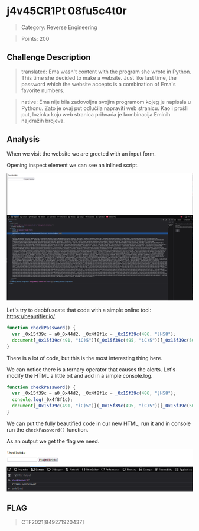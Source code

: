 # j4v45CR1Pt 08fu5c4t0r

> Category: Reverse Engineering

> Points: 200

## Challenge Description

> translated: Ema wasn't content with the program she wrote in Python. This time she decided to make a website. Just like last time, the password which the website accepts is a combination of Ema's favorite numbers.

> native: Ema nije bila zadovoljna svojim programom kojeg je napisala u Pythonu. Zato je ovaj put odlučila napraviti web stranicu. Kao i prošli put, lozinka koju web stranica prihvaća je kombinacija Eminih najdražih brojeva.

## Analysis

When we visit the website we are greeted with an input form.

Opening inspect element we can see an inlined script.

![decrypted](website.PNG)

Let's try to deobfuscate that code with a simple online tool: https://beautifier.io/

```js
function checkPassword() {
  var _0x15f39c = a0_0x44d2, _0x4f8f1c = _0x15f39c(486, "]H58");
  document[_0x15f39c(491, "iC)5")](_0x15f39c(495, "iC)5"))[_0x15f39c(508, "XOWt")] == _0x4f8f1c ? alert(_0x15f39c(506, "tu0&")) : alert(_0x15f39c(505, "hde1"));
}
```

There is a lot of code, but this is the most interesting thing here.

We can notice there is a ternary operator that causes the alerts. Let's modify the HTML a little bit and add in a simple console.log.

```js
function checkPassword() {
  var _0x15f39c = a0_0x44d2, _0x4f8f1c = _0x15f39c(486, "]H58");
  console.log(_0x4f8f1c);
  document[_0x15f39c(491, "iC)5")](_0x15f39c(495, "iC)5"))[_0x15f39c(508, "XOWt")] == _0x4f8f1c ? alert(_0x15f39c(506, "tu0&")) : alert(_0x15f39c(505, "hde1"));
}
```

We can put the fully beautified code in our new HTML, run it and in console run the ```checkPassword()``` function.

As an output we get the flag we need.

![decrypted](solved.PNG)

## FLAG

> CTF2021[849271920437]